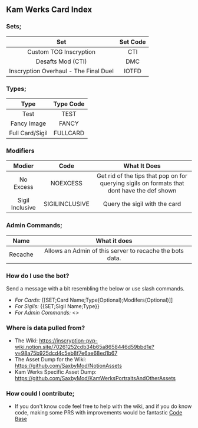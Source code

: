 ## Kam Werks Card Index

### Sets;
| Set | Set Code |
| :-: | :-: |
| Custom TCG Inscryption | CTI |
| Desafts Mod (CTI) | DMC |
| Inscryption Overhaul - The Final Duel | IOTFD |

### Types;
| Type | Type Code |
| :-: | :-: |
| Test | TEST |
| Fancy Image | FANCY |
| Full Card/Sigil | FULLCARD |

### Modifiers
| Modier | Code | What It Does |
| :-: | :-: | :-: |
| No Excess | NOEXCESS | Get rid of the tips that pop on for querying sigils on formats that dont have the def shown |
| Sigil Inclusive | SIGILINCLUSIVE | Query the sigil with the card |

### Admin Commands;

| Name | What it does |
| :-: | :-: |
| Recache | Allows an Admin of this server to recache the bots data. |

### How do I use the bot?

Send a message with a bit resembling the below or use slash commands.

* *For Cards:* [[SET;Card Name;Type(Optional);Modifers(Optional)]]
* *For Sigils:* {{SET;Sigil Name;Type}}
* *For Admin Commands:* <<Command>>

### Where is data pulled from?

* The Wiki: https://inscryption-pvp-wiki.notion.site/70261252cdb34b65a8658446d59bbd1e?v=98a75b925dcd4c5eb8f7e6ae68ed1b67
* The Asset Dump for the Wiki: https://github.com/SaxbyMod/NotionAssets
* Kam Werks Specific Asset Dump: https://github.com/SaxbyMod/KamWerksPortraitsAndOtherAssets

### How could I contribute;

* If you don't know code feel free to help with the wiki, and if you do know code, making some PRS with improvements would be fantastic [Code Base](https://github.com/SaxbyMod/KamWerksCardIndexCSharp)